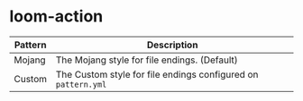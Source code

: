 # loom-action

| Pattern | Description                                                   |
|---------|---------------------------------------------------------------|
| Mojang  | The Mojang style for file endings. (Default)                  |
| Custom  | The Custom style for file endings configured on `pattern.yml` |
